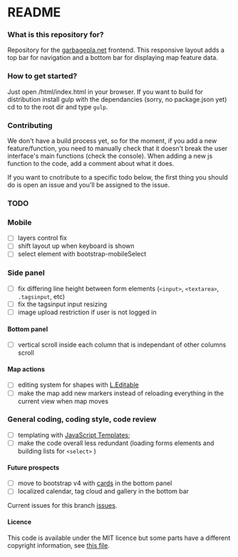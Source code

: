 # README #

### What is this repository for? ###

Repository for the [garbagepla.net](http://www.garbagepla.net) frontend. This responsive layout adds a top bar for navigation and a bottom bar for displaying map feature data.

### How to get started? ###

Just open /html/index.html in your browser. If you want to build for distribution install gulp with the dependancies (sorry, no package.json yet) cd to to the root dir and type `gulp`.

### Contributing

We don't have a build process yet, so for the moment, if you add a new feature/function, you need to manually check that it doesn't break the user interface's main functions (check the console). When adding a new js function to the code, add a comment about what it does.

If you want to cnotribute to a specific todo below, the first thing you should do is open an issue and you'll be assigned to the issue.

### TODO

### Mobile
- [ ] layers control fix
- [ ] shift layout up when keyboard is shown
- [ ] select element with bootstrap-mobileSelect

### Side panel
- [ ] fix differing line height between form elements (`<input>`, `<textarea>`, `.tagsinput`, etc)
- [ ] fix the tagsinput input resizing
- [ ] image upload restriction if user is not logged in

#### Bottom panel
- [ ] vertical scroll inside each column that is independant of other columns scroll

#### Map actions
- [ ] editing system for shapes with [L.Editable](https://github.com/Leaflet/Leaflet.Editable)
- [ ] make the map add new markers instead of reloading everything in the current view when map moves

### General coding, coding style, code review
- [ ] templating with [JavaScript Templates](https://github.com/blueimp/JavaScript-Templates);
- [ ] make the code overall less redundant (loading forms elements and building lists for `<select>` )

#### Future prospects
- [ ] move to bootstrap v4 with [cards](http://v4-alpha.getbootstrap.com/components/card/) in the bottom panel
- [ ] localized calendar, tag cloud and gallery in the bottom bar

Current issues for this branch [issues](https://github.com/garbageplanet/web-ui/labels/branch%3Abottom-bar).

#### Licence
This code is available under the MIT licence but some parts have a different copyright information, see [this file](https://github.com/garbageplanet/web-ui/blob/dev/license.md).